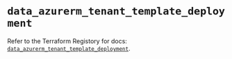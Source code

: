 # `data_azurerm_tenant_template_deployment`

Refer to the Terraform Registory for docs: [`data_azurerm_tenant_template_deployment`](https://registry.terraform.io/providers/hashicorp/azurerm/3.55.0/docs/data-sources/tenant_template_deployment).
